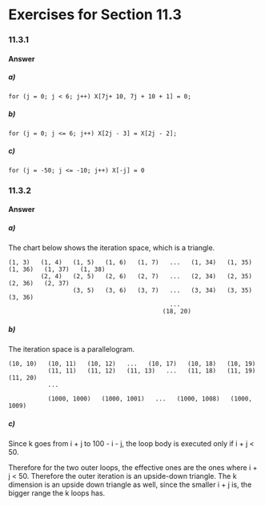 # Exercises for Section 11.3

### 11.3.1
#### Answer
##### a)
```
for (j = 0; j < 6; j++) X[7j+ 10, 7j + 10 + 1] = 0;
```
##### b)
```
for (j = 0; j <= 6; j++) X[2j - 3] = X[2j - 2];
```
##### c)
```
for (j = -50; j <= -10; j++) X[-j] = 0
```
### 11.3.2
#### Answer
##### a)
The chart below shows the iteration space, which is a triangle.
```
(1, 3)   (1, 4)   (1, 5)   (1, 6)   (1, 7)   ...   (1, 34)   (1, 35)   (1, 36)   (1, 37)   (1, 38)
         (2, 4)   (2, 5)   (2, 6)   (2, 7)   ...   (2, 34)   (2, 35)   (2, 36)   (2, 37)
                  (3, 5)   (3, 6)   (3, 7)   ...   (3, 34)   (3, 35)   (3, 36)
                                             ...
                                           (18, 20)
```
##### b)
The iteration space is a parallelogram.
```
(10, 10)   (10, 11)   (10, 12)   ...   (10, 17)   (10, 18)   (10, 19)
           (11, 11)   (11, 12)   (11, 13)   ...   (11, 18)   (11, 19)   (11, 20)
           ...

           (1000, 1000)   (1000, 1001)   ...   (1000, 1008)   (1000, 1009)  
```
##### c)
Since k goes from i + j to 100 - i - j, the loop body is executed only if
i + j < 50.

Therefore for the two outer loops, the effective ones are the ones where
i + j < 50. Therefore the outer iteration is an upside-down triangle.
The k dimension is an upside down triangle as well, since the smaller
i + j is, the bigger range the k loops has.
